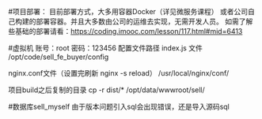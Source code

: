 #项目部署：
目前部署方式，大多用容器Docker（详见微服务课程）
或者公司自己构建的部署容器。并且大多数由公司的运维去实现，无需开发人员。
如需了解些基础的部署请看：https://coding.imooc.com/lesson/117.html#mid=6413


#虚拟机
账号：root
密码：123456
配置文件路径
index.js 文件
/opt/code/sell_fe_buyer/config


nginx.conf文件（设置完刷新 nginx -s reload）
/usr/local/nginx/conf/


项目build之后复制的目录
cp -r dist/* /opt/data/wwwroot/sell/



#数据库sell_myself
由于版本问题引入sql会出现错误，还是导入源码sql